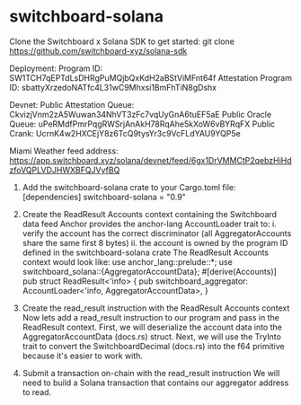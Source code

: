 # switchboard-solana

Clone the Switchboard x Solana SDK to get started:
git clone https://github.com/switchboard-xyz/solana-sdk

Deployment:
Program ID: SW1TCH7qEPTdLsDHRgPuMQjbQxKdH2aBStViMFnt64f
Attestation Program ID: sbattyXrzedoNATfc4L31wC9Mhxsi1BmFhTiN8gDshx

Devnet:
Public Attestation Queue: CkvizjVnm2zA5Wuwan34NhVT3zFc7vqUyGnA6tuEF5aE
Public Oracle Queue: uPeRMdfPmrPqgRWSrjAnAkH78RqAhe5kXoW6vBYRqFX
Public Crank: UcrnK4w2HXCEjY8z6TcQ9tysYr3c9VcFLdYAU9YQP5e

Miami Weather feed address:
https://app.switchboard.xyz/solana/devnet/feed/6gx1DrVMMCtP2qebzHiHdzfoVQPLVDJHWXBFQJVyfBQ

1. Add the switchboard-solana crate to your Cargo.toml file:
[dependencies]
switchboard-solana = "0.9"

2. Create the ReadResult Accounts context containing the Switchboard data feed
Anchor provides the anchor-lang AccountLoader trait to:
    i. verify the account has the correct discriminator (all AggregatorAccounts share the same first 8 bytes)
    ii. the account is owned by the program ID defined in the switchboard-solana crate
The ReadResult Accounts context would look like:
use anchor_lang::prelude::*;
use switchboard_solana::{AggregatorAccountData};
#[derive(Accounts)]
pub struct ReadResult<'info> {
    pub switchboard_aggregator: AccountLoader<'info, AggregatorAccountData>,
}

3. Create the read_result instruction with the ReadResult Accounts context
Now lets add a read_result instruction to our program and pass in the ReadResult context.
First, we will deserialize the account data into the AggregatorAccountData (docs.rs) struct.
Next, we will use the TryInto trait to convert the SwitchboardDecimal (docs.rs) into the f64 primitive because it's easier to work with.

4. Submit a transaction on-chain with the read_result instruction
We will need to build a Solana transaction that contains our aggregator address to read.
